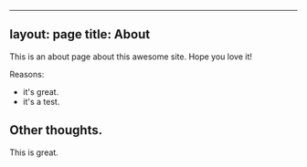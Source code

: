 ---
 layout: page
 title: About
 ---
 
 This is an about page about this awesome site.
 Hope you love it!
 
 Reasons:
  - it's great.
  - it's a test.
  
 ## Other thoughts.
 
 This is great.
